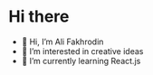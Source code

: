 # Hi there

- 👋 Hi, I’m Ali Fakhrodin
- 👀 I’m interested in creative ideas
- 🌱 I’m currently learning React.js
